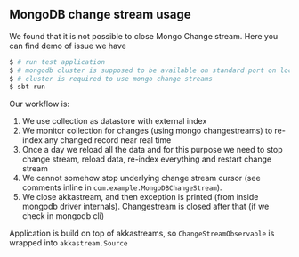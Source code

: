 ## MongoDB change stream usage

We found that it is not possible to close Mongo Change stream. Here you can find demo of issue we have

```bash
$ # run test application
$ # mongodb cluster is supposed to be available on standard port on localhost
$ # cluster is required to use mongo change streams
$ sbt run
``` 

Our workflow is:
1. We use collection as datastore with external index
2. We monitor collection for changes (using mongo changestreams) to re-index any changed record near real time
3. Once a day we reload all the data and for this purpose we need to stop change stream, reload data, re-index everything and restart change stream
4. We cannot somehow stop underlying change stream cursor (see comments inline in `com.example.MongoDBChangeStream`). 
5. We close akkastream, and then exception is printed (from inside mongodb driver internals). Changestream is closed after that (if we check in mongodb cli)

Application is build on top of akkastreams, so `ChangeStreamObservable` is wrapped into `akkastream.Source` 